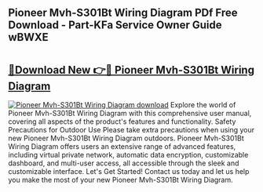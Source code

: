 ## Pioneer Mvh-S301Bt Wiring Diagram PDf Free Download - Part-KFa Service Owner Guide wBWXE

# <h2><a href="http://dfnr39k.blite.top/?on=Pioneer+Mvh-S301Bt+Wiring+Diagram">🔗Download New 👉🔴 Pioneer Mvh-S301Bt Wiring Diagram</a></h2>

[![Pioneer Mvh-S301Bt Wiring Diagram download](https://i.imgur.com/lujVjoI.png)](http://dfnr39k.blite.top/?on=Pioneer+Mvh-S301Bt+Wiring+Diagram)
Explore the world of Pioneer Mvh-S301Bt Wiring Diagram with this comprehensive user manual, covering all aspects of the product's features and functionality. Safety Precautions for Outdoor Use Please take extra precautions when using your new Pioneer Mvh-S301Bt Wiring Diagram outdoors. Pioneer Mvh-S301Bt Wiring Diagram offers users an extensive range of advanced features, including virtual private network, automatic data encryption, customizable dashboard, and multi-user access, all accessible through the sleek and customizable interface. Let's Get Started! Contact us today and let us help you make the most of your new Pioneer Mvh-S301Bt Wiring Diagram.
